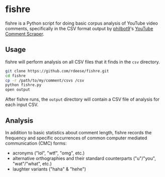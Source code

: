 # fishre

fishre is a Python script for doing basic corpus analysis of YouTube video
comments, specifically in the CSV format output by 
[philbot9](https://github.com/philbot9)'s [YouTube Comment
Scraper](http://ytcomments.klostermann.ca/).

## Usage

fishre will perform analysis on all CSV files that it finds in the `csv`
directory.

```bash
git clone https://github.com/rdeese/fishre.git
cd fishre
cp -r /path/to/my/comment/csvs /csv
python fishre.py
open output
```

After fishre runs, the `output` directory will contain a CSV file of analysis
for each input CSV.

## Analysis

In addition to basic statistics about comment length, fishre records the
frequency and specific occurrences of common computer mediated communication
(CMC) forms:

* acronyms ("lol", "wtf", "omg", etc.)
* alternative orthographies and their standard counterparts ("u"/"you", 
"wat"/"what", etc.)
* laughter variants ("haha" & "hehe")
